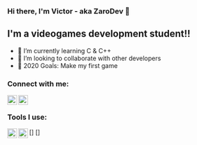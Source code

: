 ### Hi there, I'm Victor - aka ZaroDev 👋

## I'm a videogames development student!!

- 🌱 I’m currently learning C & C++
- 👯 I’m looking to collaborate with other developers
- 🥅 2020 Goals: Make my first game

### Connect with me:

[<img align="left" alt="ZaroDev | Twitter" width="22px" src="https://cdn.jsdelivr.net/npm/simple-icons@v3/icons/twitter.svg" />][twitter]
[<img align="left" alt="ZaroDev | Instagram" width="22px" src="https://cdn.jsdelivr.net/npm/simple-icons@v3/icons/instagram.svg" />][instagram]

<br />

### Tools I use:

[<img align="left" alt= "VS" width = "22px" src = "https://seeklogo.com/images/V/visual-studio-logo-14F95CF819-seeklogo.com.png"/>]
[<img align="left" alt= "C" width = "22px" src = "https://e7.pngegg.com/pngimages/724/306/png-clipart-c-logo-c-programming-language-icon-letter-c-blue-logo-thumbnail.png"/>]

<br />

</details>

[twitter]: https://twitter.com/victorzaro_
[instagram]: https://www.instagram.com/victorzaro_/

